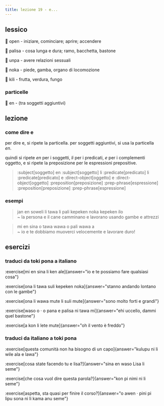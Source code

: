 ```yaml
---
title: lezione 19 - e...
---
```

## lessico
󱥇 open - iniziare, cominciare; aprire; accendere

󱥊 palisa - cosa lunga e dura; ramo, bacchetta, bastone

󱥯 unpa - avere relazioni sessuali

󱥃 noka - piede, gamba, organo di locomozione

󱤚 kili - frutta, verdura, fungo

### particelle
󱤊 en - (tra soggetti aggiuntivi)

## lezione
### come dire e
per dire e, si ripete la particella. per soggetti aggiuntivi, si usa la particella *en*.

quindi si ripete *en* per i soggetti, *li* per i predicati, *e* per i complementi oggetto, e si ripete la preposizione per le espressioni prepositive. 

> :subject[soggetto] en :subject[soggetto] li :predicate[predicato] li :predicate[predicato] e :direct-object[oggetto] e :direct-object[oggetto] :preposition[preposizione] :prep-phrase[espressione] :preposition[preposizione] :prep-phrase[espressione]

### esempi

> jan en soweli li tawa li pali kepeken noka kepeken ilo \
> ~ la persona e il cane camminano e lavorano usando gambe e attrezzi 

> mi en sina o tawa wawa o pali wawa a \
> ~ io e te dobbiamo muoverci velocemente e lavorare duro!

## esercizi
### traduci da toki pona a italiano
:exercise[mi en sina li ken ale]{answer="io e te possiamo fare qualsiasi cosa"}

:exercise[ona li tawa suli kepeken noka]{answer="stanno andando lontano con le gambe"}

:exercise[ona li wawa mute li suli mute]{answer="sono molto forti e grandi"}

:exercise[waso o · o pana e palisa ni tawa mi]{answer="ehi uccello, dammi quel bastone"}

:exercise[a kon li lete mute]{answer="oh il vento è freddo"}

### traduci da italiano a toki pona
:exercise[questa comunità non ha bisogno di un capo]{answer="kulupu ni li wile ala e lawa"}

:exercise[cosa state facendo tu e lisa?]{answer="sina en waso Lisa li seme"}

:exercise[che cosa vuol dire questa parola?]{answer="kon pi nimi ni li seme"}

:exercise[aspetta, sta quasi per finire il corso?]{answer="o awen · pini pi lipu sona ni li kama anu seme"}